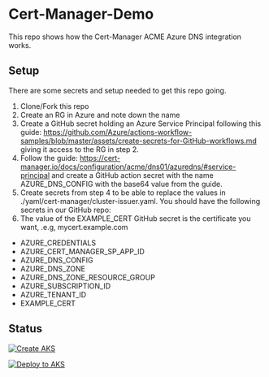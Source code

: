 # Cert-Manager-Demo

This repo shows how the Cert-Manager ACME Azure DNS integration works.

## Setup

There are some secrets and setup needed to get this repo going.

1. Clone/Fork this repo
2. Create an RG in Azure and note down the name
3. Create a GitHub secret holding an Azure Service Principal following this guide: <https://github.com/Azure/actions-workflow-samples/blob/master/assets/create-secrets-for-GitHub-workflows.md> giving it access to the RG in step 2.
4. Follow the guide: <https://cert-manager.io/docs/configuration/acme/dns01/azuredns/#service-principal> and create a GitHub action secret with the name AZURE_DNS_CONFIG with the base64 value from the guide.
5. Create secrets from step 4 to be able to replace the values in ./yaml/cert-manager/cluster-issuer.yaml. You should have the following secrets in our GitHub repo:
6. The value of the EXAMPLE_CERT GitHub secret is the certificate you want, .e.g, mycert.example.com

- AZURE_CREDENTIALS
- AZURE_CERT_MANAGER_SP_APP_ID
- AZURE_DNS_CONFIG
- AZURE_DNS_ZONE
- AZURE_DNS_ZONE_RESOURCE_GROUP
- AZURE_SUBSCRIPTION_ID
- AZURE_TENANT_ID
- EXAMPLE_CERT

## Status

[![Create AKS](https://github.com/fredrkl/cert-manager-k8s-setup/actions/workflows/createaks.yml/badge.svg)](https://github.com/fredrkl/cert-manager-k8s-setup/actions/workflows/createaks.yml)

[![Deploy to AKS](https://github.com/fredrkl/cert-manager-k8s-setup/actions/workflows/deploy-to-aks.yml/badge.svg)](https://github.com/fredrkl/cert-manager-k8s-setup/actions/workflows/deploy-to-aks.yml)
